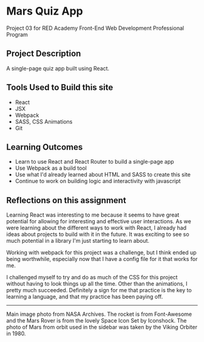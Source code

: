 # Mars Quiz App

Project 03 for RED Academy Front-End Web Development Professional Program

## Project Description

A single-page quiz app built using React.

## Tools Used to Build this site

* React
* JSX 
* Webpack
* SASS, CSS Animations
* Git

## Learning Outcomes

* Learn to use React and React Router to build a single-page app
* Use Webpack as a build tool
* Use what I'd already learned about HTML and SASS to create this site
* Continue to work on building logic and interactivity with javascript

## Reflections on this assignment

Learning React was interesting to me because it seems to have great potential for allowing for interesting and effective user interactions. As we were learning about the different ways to work with React, I already had ideas about projects to build with it in the future. It was exciting to see so much potential in a library I'm just starting to learn about.

Working with webpack for this project was a challenge, but I think ended up being worthwhile, especially now that I have a config file for it that works for me.

I challenged myself to try and do as much of the CSS for this project without having to look things up all the time. Other than the animations, I pretty much succeeded. Definitely a sign for me that practice is the key to learning a language, and that my practice has been paying off.

***

Main image photo from NASA Archives. The rocket is from Font-Awesome and the Mars Rover is from the lovely Space Icon Set by Iconshock. The photo of Mars from orbit used in the sidebar was taken by the Viking Orbiter in 1980.
